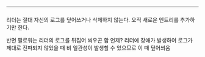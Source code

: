 --- 
	
##### 
리더는 절대 자신의 로그를 덮어쓰거나 삭제하지 않는다. 오직 새로운 엔트리를 추가하기만 한다.

반면 팔로워는 리더의 로그를 뒤집어 씌우곤 함
언제? 리더에 장애가 발생하여 로그가 제대로 전파되지 않았을 때 비 일관성이 발생할 수 있으므로 이 때 덮어씌움